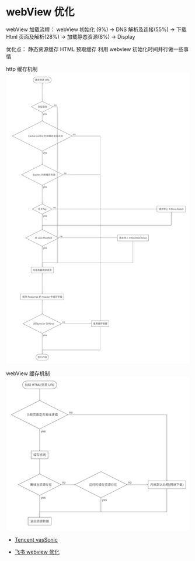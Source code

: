 

# webView 优化

webView 加载流程： webView 初始化 (9%) -> DNS 解析及连接(55%) -> 下载 Html 页面及解析(28%) -> 加载静态资源(8%) -> Display

优化点：
静态资源缓存
HTML 预取缓存
利用 webview 初始化时间并行做一些事情

http 缓存机制
![img.png](pics/http_cache.png)

webView 缓存机制
![img.png](pics/webview_cache.png)



- [Tencent vasSonic](https://github.com/Tencent/VasSonic/blob/master/sonic-android/docs/Sonic%20Quick%E6%A8%A1%E5%BC%8F%E5%AE%9E%E7%8E%B0%E5%8E%9F%E7%90%86.md)

- [飞书 webview 优化](https://mp.weixin.qq.com/s/3t82acKigomPrqLq7-gelQ)

